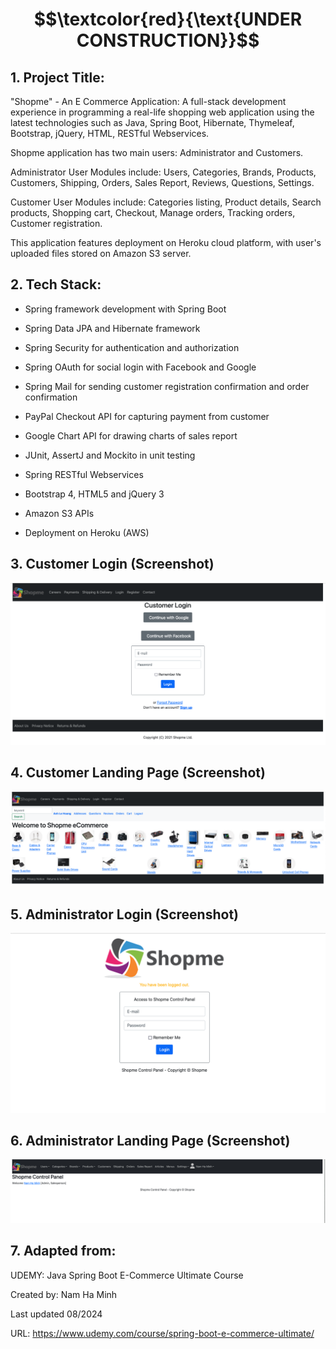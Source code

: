 # $$\textcolor{red}{\text{UNDER CONSTRUCTION}}$$

## 1. Project Title:

"Shopme" - An E Commerce Application: A full-stack development experience in programming a real-life shopping web application using the latest technologies such as Java, Spring Boot, Hibernate, Thymeleaf, Bootstrap, jQuery, HTML, RESTful Webservices.

Shopme application has two main users: Administrator and Customers.

Administrator User Modules include: Users, Categories, Brands, Products, Customers, Shipping, Orders, Sales Report, Reviews, Questions, Settings.

Customer User Modules include: Categories listing, Product details, Search products, Shopping cart, Checkout, Manage orders, Tracking orders, Customer registration.

This application features deployment on Heroku cloud platform, with user's uploaded files stored on Amazon S3 server.

## 2. Tech Stack: 

- Spring framework development with Spring Boot

- Spring Data JPA and Hibernate framework

- Spring Security for authentication and authorization

- Spring OAuth for social login with Facebook and Google

- Spring Mail for sending customer registration confirmation and order confirmation

- PayPal Checkout API for capturing payment from customer

- Google Chart API for drawing charts of sales report

- JUnit, AssertJ and Mockito in unit testing

- Spring RESTful Webservices

- Bootstrap 4, HTML5 and jQuery 3

- Amazon S3 APIs

- Deployment on Heroku (AWS)
  

## 3. Customer Login (Screenshot)

![Image](app_images/customer_login.png)

## 4. Customer Landing Page (Screenshot)

![Image](app_images/customer_landing_page.png)

## 5. Administrator Login (Screenshot)

![Image](app_images/admin_login.png)

## 6. Administrator Landing Page (Screenshot)

![Image](app_images/admin_landing_page.png)


## 7. Adapted from: 

UDEMY: Java Spring Boot E-Commerce Ultimate Course

Created by: Nam Ha Minh

Last updated 08/2024

URL: https://www.udemy.com/course/spring-boot-e-commerce-ultimate/
